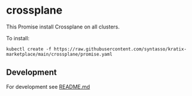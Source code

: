 # crossplane

This Promise install Crossplane on all clusters.

To install:
```
kubectl create -f https://raw.githubusercontent.com/syntasso/kratix-marketplace/main/crossplane/promise.yaml
```

## Development

For development see [README.md](./internal/README.md)
